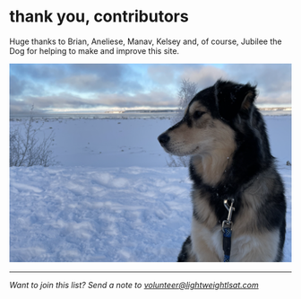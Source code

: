 # thank you, contributors

Huge thanks to Brian, Aneliese, Manav, Kelsey and, of course, Jubilee the Dog for helping to make and improve this site.

![Jubilee](/assets/images/jb.png)

***

*Want to join this list? Send a note to <volunteer@lightweightlsat.com>*

